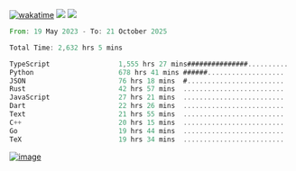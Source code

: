 [![wakatime](https://wakatime.com/badge/user/00eead22-fb14-4dd0-ab8a-3625cafbd50d.svg)](https://wakatime.com/@00eead22-fb14-4dd0-ab8a-3625cafbd50d)
![](https://komarev.com/ghpvc/?username=flatypus)
![](https://pixel.flatypus.me/flatypus?type=tracker)
<!--START_SECTION:waka-->

```rust
From: 19 May 2023 - To: 21 October 2025

Total Time: 2,632 hrs 5 mins

TypeScript                 1,555 hrs 27 mins###############..........   58.76 %
Python                     678 hrs 41 mins ######...................   25.64 %
JSON                       76 hrs 18 mins  #........................   02.88 %
Rust                       42 hrs 57 mins  .........................   01.62 %
JavaScript                 27 hrs 21 mins  .........................   01.03 %
Dart                       22 hrs 26 mins  .........................   00.85 %
Text                       21 hrs 55 mins  .........................   00.83 %
C++                        20 hrs 15 mins  .........................   00.77 %
Go                         19 hrs 44 mins  .........................   00.75 %
TeX                        19 hrs 34 mins  .........................   00.74 %
```

<!--END_SECTION:waka-->
[<img alt="image" src="https://github.com/flatypus/flatypus/assets/68029599/0a302dc1-501c-43a0-ae8d-37ec4817f3bd">](https://flatypus.me)

